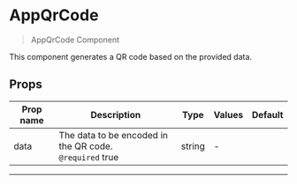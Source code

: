 # AppQrCode

> AppQrCode Component

This component generates a QR code based on the provided data.

## Props

| Prop name | Description                                                 | Type   | Values | Default |
| --------- | ----------------------------------------------------------- | ------ | ------ | ------- |
| data      | The data to be encoded in the QR code.<br/>`@required` true | string | -      |         |

---
